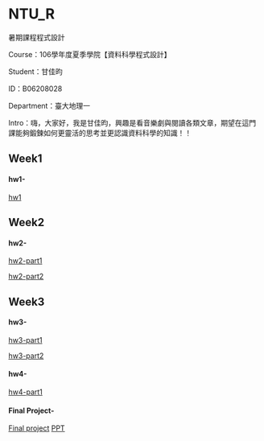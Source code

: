 # NTU_R
暑期課程程式設計

Course：106學年度夏季學院【資料科學程式設計】

Student：甘佳昀

ID：B06208028

Department：臺大地理一

Intro：嗨，大家好，我是甘佳昀，興趣是看音樂劇與閱讀各類文章，期望在這門課能夠鍛鍊如何更靈活的思考並更認識資料科學的知識！！

## Week1

#### hw1- 
[hw1](https://clairekan.github.io/NTU_R/week1/homework1.html)



## Week2

#### hw2- 
[hw2-part1](https://clairekan.github.io/NTU_R/week2/task1.html)

[hw2-part2](https://clairekan.github.io/NTU_R/week2/Task2%20(2).html)


## Week3

#### hw3-
[hw3-part1](https://clairekan.github.io/NTU_R/week3/hw1.html)

[hw3-part2](https://clairekan.github.io/NTU_R/week3/hw2.html)

#### hw4-
[hw4-part1](https://clairekan.github.io/NTU_R/week4/hw1.html)

#### Final Project-
[Final project](https://bourbon0212.shinyapps.io/Youbike/)
[PPT](https://github.com/clairekan/NTU_R/blob/master/Final/%E6%9A%91%E5%81%87%E5%A0%B1%E5%91%8Appt%20(3).pptx)

